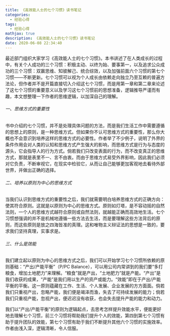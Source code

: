 ```yaml
---
title: 《高效能人士的七个习惯》读书笔记
categories:
  - 经验心得
tags:
  - 经验心得
mathjax: true
description: 《高效能人士的七个习惯》读书笔记
date: 2020-06-08 22:34:40
---
```


最近部门组织大家学习《高效能人士的七个习惯》。本书讲述了在人类成长的过程中，有关个人成功的三个习惯：积极主动、以终为始、要事第一，以及追求公众成功的三个习惯：双赢思维、知彼解己、统合综效，以及加强前面六个习惯的第七个习惯——不断更新。七个习惯可以视为个人成长由依赖走向独立乃至互赖的普遍方法论，但作者并不是开篇直接切入介绍这七个习惯，而是用第一章和第二章来论述了这七个习惯的重要意义以及学习这七个习惯前的思想准备，逻辑推导严谨而有趣，本文想整理一下作者的思维逻辑，以加深自己的理解。

###### 一、思维方式的重要性

书中介绍的七个习惯，并不是处理具体问题的方法，而是我们生活工作中需要遵循的思想上的原则，是一种思维方式。但如果你不认可思维方式的重要性，那么你大概也不会意识到培养这样的思维方式的必要性。作者举了不少例子，说明了外界的条件作用会对人类的认知和思维方式产生强大的影响，而思维方式是行为与态度的源头，它会指导人的行为方式。倘若我们只改变表面的行为，而不改变真正的思维方式，那就是表里不一、言不由衷。而由于思维方式易受外界影响，因此我们必须对它负责，不断审视它，在现实中检验它，从而让自己能够更加客观地去看待外部世界，并做出正确的选择。

###### 二、培养以原则为中心的思维方式

当我们认识到思维方式的重要性之后，我们就需要明白培养思维方式的正确方向： 使其符合原则。这就是以原则为中心的思维方式。原则如灯塔，是不容动摇的自然法则，一个人的思维方式越符合原则或自然法则，就越能正确而高效地生活。七个习惯想强调的并不是机械地遵循一些方法去生活，而是要理解这些方法背后的原则，而这些原则是放之四海皆准的真理。这和唯物主义辩证法的思想是一致的，要求我们坚持真理，实事求是。

###### 三、什么是效能

我们建立起以原则为中心的思维方式之后，我们可以开始学习七个习惯所依赖的原则基础：“产出/产能平衡”（P/PC Balance），可以用公司内常讲到的我们要“多打粮食，增加土地肥力”来理解。“粮食”就是产出，“土地肥力”就是产能。“产出”是我们收获的成果，“产能”是我们用以生产的资产或能力。“效能”即在于产出/产能平衡的平衡。这一原则蕴藏在工作、生活、个人发展、企业发展的方方面面。倘若我们只重视产出，忽略产能，我们便是竭泽而渔，失去了可持续发展的能力；倘若我们只重视产能，忽视产出，便迟迟没有收获，也会失去提升产能的能力和动力。

我们以“产出/产能平衡”的原则为逻辑起点，去思考怎样提升效能水平，便能更好地去理解七个习惯，前三个习惯将帮助我们提升个人的效能，第四到第七个习惯有助于提升团队的效能，第七个习惯有助于我们不断提升其他六个习惯的实施效率。作者由浅入深，逻辑清晰，令人信服。